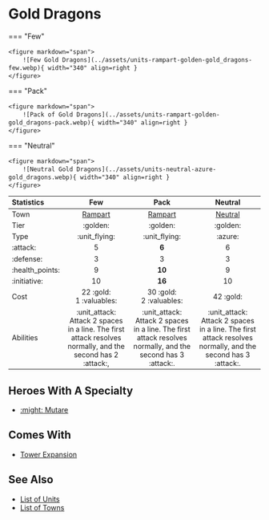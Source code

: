 # Gold Dragons

=== "Few"

    <figure markdown="span">
        ![Few Gold Dragons](../assets/units-rampart-golden-gold_dragons-few.webp){ width="340" align=right }
    </figure>

=== "Pack"

    <figure markdown="span">
        ![Pack of Gold Dragons](../assets/units-rampart-golden-gold_dragons-pack.webp){ width="340" align=right }
    </figure>

=== "Neutral"

    <figure markdown="span">
        ![Neutral Gold Dragons](../assets/units-neutral-azure-gold_dragons.webp){ width="340" align=right }
    </figure>


| Statistics | Few | Pack | Neutral |
| :--- | :---: | :---: | :---: |
| Town | [Rampart](../towns/rampart.md) | [Rampart](../towns/rampart.md) | [Neutral](../towns/neutral.md) |
| Tier | :golden: | :golden: | :golden: |
| Type | :unit_flying: | :unit_flying: | :azure: |
| :attack: | 5 | **6** | 6 |
| :defense: | 3 | 3 | 3 |
| :health_points: | 9 | **10** | 9 |
| :initiative: | 10 | **16** | 10 |
| Cost | 22 :gold:<br>1 :valuables: | 30 :gold:<br>2 :valuables: | 42 :gold: |
| Abilities | :unit_attack: Attack 2 spaces in a line. The first attack resolves normally, and the second has 2 :attack:, | :unit_attack: Attack 2 spaces in a line. The first attack resolves normally, and the second has 3 :attack:. | :unit_attack: Attack 2 spaces in a line. The first attack resolves normally, and the second has 3 :attack:. |


## Heroes With A Specialty

- [:might: Mutare](../heroes/mutare.md#specialty)


## Comes With

- [Tower Expansion](../content/tower_expansion.md)


## See Also

- [List of Units](index.md)
- [List of Towns](../towns/index.md)